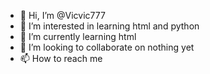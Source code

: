 - 👋 Hi, I’m @Vicvic777
- 👀 I’m interested in learning html and python 
- 🌱 I’m currently learning html 
- 💞️ I’m looking to collaborate on nothing yet 
- 📫 How to reach me 

<!---
Vicvic777/Vicvic777 is a ✨ special ✨ repository because its `README.md` (this file) appears on your GitHub profile.
You can click the Preview link to take a look at your changes.
--->
